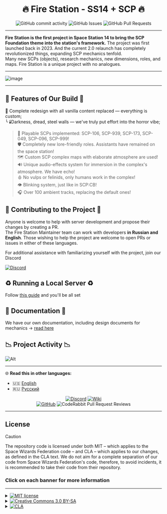 <div class="header" align="center">

# 🔥 Fire Station - SS14 + SCP 🔥

![GitHub commit activity](https://img.shields.io/github/commit-activity/y/space-sunrise/fire-station)
![GitHub Issues](https://img.shields.io/github/issues/space-sunrise/fire-station)
![GitHub Pull Requests](https://img.shields.io/github/issues-pr-closed/space-sunrise/fire-station)
</div>

---

**Fire Station is the first project in Space Station 14 to bring the SCP Foundation theme into the station's framework.** The project was first launched back in 2023. And the current 2.0 relaunch has completely revolutionized things, expanding SCP mechanics tenfold. <br>
Many new SCPs (objects), research mechanics, new dimensions, roles, and maps. Fire Station is a unique project with no analogues.

---

![image](https://github.com/user-attachments/assets/2f8aaa05-dd7a-49a9-b3a8-df01222fc02d)

---

## 🚨 Features of Our Build 🚨

📢 Complete redesign with all vanilla content replaced — everything is custom; <br>
╰ 🕯️Darkness, dread, steel walls — we've truly put effort into the horror vibe;

>🔗 Playable SCPs implemented: SCP-106, SCP-939, SCP-173, SCP-049, SCP-096, SCP-999! <br>
>🛡️ Completely new lore-friendly roles. Assistants have remained on the space station! <br>
>🗺️ Custom SCP complex maps with elaborate atmosphere are used! <br>
>🔊 Unique audio-effects system for immersion in the complex's atmosphere. We have echo! <br>
>🩸 No vulps or felinids, only humans work in the complex! <br>
>👁️ Blinking system, just like in SCP:CB! <br>
>🎧 Over 100 ambient tracks, replacing the default ones! <br>

## 💛 Contributing to the Project 💛

Anyone is welcome to help with server development and propose their changes by creating a PR. <br>
The Fire Station Maintainer team can work with developers **in Russian and English**. Those wishing to help the project are welcome to open PRs or issues in either of these languages.

For additional assistance with familiarizing yourself with the project, join our Discord <br>

[![Discord](https://img.shields.io/discord/1051873590301184031?label=Discord&logo=discord&logoColor=white)](https://discord.gg/m4xAE2rxQx)

## ♻ Running a Local Server ♻

Follow [this guide](https://github.com/space-sunrise/fire-station/discussions/345) and you'll be all set

## 📄 Documentation 📄

We have our own documentation, including design documents for mechanics -> [read here](https://github.com/space-sunrise/fire-station/discussions/categories/%D0%B3%D0%B5%D0%B9%D0%BC%D0%B4%D0%B8%D0%B7%D0%B0%D0%B9%D0%BD)

## 📉 Project Activity 📉

![Alt](https://repobeats.axiom.co/api/embed/64abb657f27748e21cc7bb35ccf7c84486542597.svg "Repobeats analytics image")

---

🌐 **Read this in other languages:**

- 🇺🇸 [English](README.en.md)
- 🇷🇺 [Русский](README.md)

<div class="header" align="center">

[![Discord](https://img.shields.io/discord/1051873590301184031?label=Discord&logo=discord&logoColor=white)](https://discord.gg/m4xAE2rxQx)
[![Wiki](https://img.shields.io/badge/Wiki-Fire%20Station%20Wiki(RUS)-red)](https://fire.station.wiki.shizainc.com/) <br>
[![GitHub](https://img.shields.io/github/stars/space-sunrise/fire-station?style=social)](https://github.com/space-sunrise/fire-station)
![CodeRabbit Pull Request Reviews](https://img.shields.io/coderabbit/prs/github/space-sunrise/fire-station?utm_source=oss&utm_medium=github&utm_campaign=space-sunrise%2Ffire-station&labelColor=171717&color=FF570A&link=https%3A%2F%2Fcoderabbit.ai&label=CodeRabbit+Reviews)
</div>

---

## License

> [!CAUTION]
> The repository code is licensed under both MIT – which applies to the Space Wizards Federation code – and CLA – which applies to our changes, as defined in the CLA text. We do not aim for a complete separation of our code from Space Wizards Federation's code, therefore, to avoid incidents, it is recommended to take their code from their repository.

### Click on each banner for more information

---

<details>
<summary><a href="#"><img src="https://img.shields.io/badge/licence-MIT-green?style=for-the-badge" alt="MIT license"></a></summary>

>Some files are licensed under the [MIT license](https://opensource.org/license/MIT); these files are the code of the Space Wizards Federation.
</details>

<details>
<summary><a href="#"><img src="https://img.shields.io/badge/licence-CC_3.0_BY--SA-lightblue?style=for-the-badge" alt="Creative Commons 3.0 BY-SA"></a></summary>

>All other assets that are not Sunrise assets and are not related to code, including icons and sound files, are licensed under the [Creative Commons 3.0 BY-SA license](https://creativecommons.org/licenses/by-sa/3.0/), unless otherwise specified in the folder or file.
</details>

<details>
<summary><a href="#"><img src="https://img.shields.io/badge/licence-CLA-orange?style=for-the-badge" alt="CLA"></a></summary>

>All code related to Sunrise or Fire Station, as well as any Sunrise or Fire Station assets, is protected under the [CLA](https://github.com/space-sunrise/space-station-14/blob/master/CLA.txt) license.
</details>

